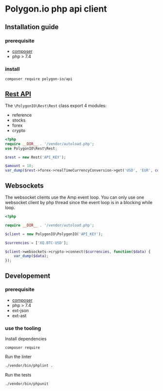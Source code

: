 # Polygon.io php api client

## Installation guide

### prerequisite

- [composer](https://getcomposer.org/)
- php > 7.4

### install

``` 
composer require polygon-io/api
```

## [Rest API](https://polygon.io/docs/#getting-started)

The `\PolygonIO\Rest\Rest` class export 4 modules:

- reference
- stocks
- forex
- crypto

```php
<?php
require __DIR__ . '/vendor/autoload.php';
use PolygonIO\Rest\Rest;

$rest = new Rest('API_KEY');

$amount = 10;
var_dump($rest->forex->realTimeCurrencyConversion->get('USD', 'EUR', compact('amount')));
```

## Websockets

The websocket clients use the Amp event loop. 
You can only use one websocket client by php thread since the event loop is in a blocking while loop.

```php
<?php

require __DIR__ . '/vendor/autoload.php';

$client = new PolygonIO\PolygonIO('API_KEY');

$currencies = ['XQ.BTC-USD'];

$client->websockets->crypto->connect($currencies, function($data) {
    var_dump($data);
});

```

## Developement

### prerequisite

- [composer](https://getcomposer.org/)
- php > 7.4
- ext-json
- ext-ast

### use the tooling

Install dependencies
```
composer require
```

Run the linter
```bash
./vendor/bin/phplint .
```

Run the tests
```
./vendor/bin/phpunit
```
